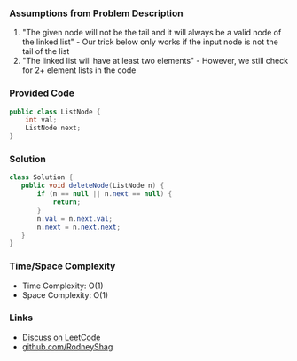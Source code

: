 ### Assumptions from Problem Description

1. "The given node will not be the tail and it will always be a valid node of the linked list" - Our trick below only works if the input node is not the tail of the list
1. "The linked list will have at least two elements" -  However, we still check for 2+ element lists in the code

### Provided Code

```java
public class ListNode {
    int val;
    ListNode next;
}
```

### Solution

```java
class Solution {
   public void deleteNode(ListNode n) {
       if (n == null || n.next == null) {
           return;
       }
       n.val = n.next.val;
       n.next = n.next.next;
   }
}
```

### Time/Space Complexity

- Time Complexity: O(1)
- Space Complexity: O(1)

### Links

- [Discuss on LeetCode](https://leetcode.com/problems/delete-node-in-a-linked-list/discuss/312458)
- [github.com/RodneyShag](https://github.com/RodneyShag)
